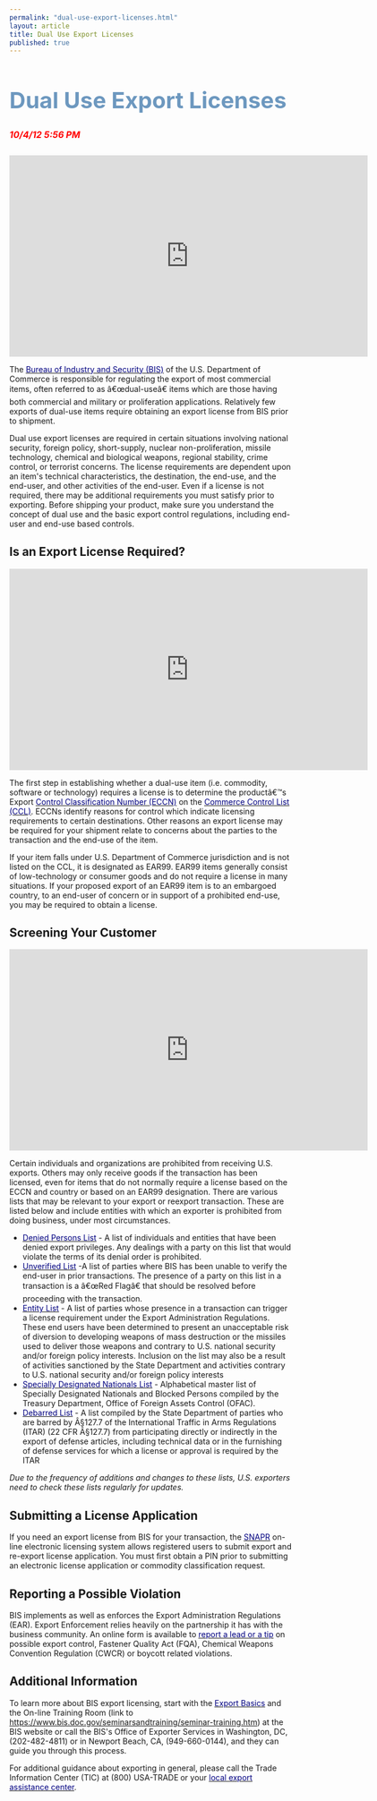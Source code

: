 ```yaml
---
permalink: "dual-use-export-licenses.html"
layout: article
title: Dual Use Export Licenses 
published: true
---
```



<html xmlns="http://www.w3.org/1999/xhtml">
<head>
<title>Dual Use Export Licenses</title><meta http-equiv="Content-Type" content="text/html; charset=UTF-8" /></head>
<body>
<h1 style="font-size:40px;color:#6D98BF">Dual Use Export Licenses</h1>
<h5 style="font-size:16px;color:#FF0000">10/4/12 5:56 PM</h5>
<div class="ms-rtestate-read ms-rte-embedcode ms-rte-embedil ms-rtestate-notify"><iframe width="640" height="360" src="http://www.youtube.com/embed/G-pNIlvlMvE?feature=player_embedded" frameborder="0"></iframe> </div><p> </p><p>The <a href="http://www.bis.doc.gov/"><span style="text-decoration:underline;"><font color="#000080">Bureau of Industry and Security (BIS)</font></span></a> of the U.S. Department of Commerce is responsible for regulating the export of most commercial items, often referred to as â€œdual-useâ€ items which are those having both commercial and military or proliferation applications. Relatively few exports of dual-use items require obtaining an export license from BIS prior to shipment. </p><p>Dual use export licenses are required in certain situations involving national security, foreign policy, short-supply, nuclear non-proliferation, missile technology, chemical and biological weapons, regional stability, crime control, or terrorist concerns. The license requirements are dependent upon an item's technical characteristics, the destination, the end-use, and the end-user, and other activities of the end-user. Even if a license is not required, there may be additional requirements you must satisfy prior to exporting. Before shipping your product, make sure you understand the concept of dual use and the basic export control regulations, including end-user and end-use based controls.</p><h2>Is an Export License Required?</h2><div class="ms-rtestate-read ms-rte-embedcode ms-rte-embedil ms-rtestate-notify"><iframe width="640" height="360" src="http://www.youtube.com/embed/irrcNlBT28w?feature=player_embedded" frameborder="0"></iframe> </div><p> </p><p>The first step in establishing whether a dual-use item (i.e. commodity, software or technology) requires a license is to determine the productâ€™s Export <a href="/logistics/eg_main_018803.asp"><span style="text-decoration:underline;"><font color="#000080">Control Classification Number (ECCN)</font></span></a> on the <a href="http://www.access.gpo.gov/bis/ear/pdf/indexccl.pdf"><span style="text-decoration:underline;"><font color="#000080">Commerce Control List (CCL)</font></span></a>. ECCNs identify reasons for control which indicate licensing requirements to certain destinations. Other reasons an export license may be required for your shipment relate to concerns about the parties to the transaction and the end-use of the item. </p><p>If your item falls under U.S. Department of Commerce jurisdiction and is not listed on the CCL, it is designated as EAR99. EAR99 items generally consist of low-technology or consumer goods and do not require a license in many situations. If your proposed export of an EAR99 item is to an embargoed country, to an end-user of concern or in support of a prohibited end-use, you may be required to obtain a license.</p><h2>Screening Your Customer</h2><div class="ms-rtestate-read ms-rte-embedcode ms-rte-embedil ms-rtestate-notify s4-wpActive"><iframe width="640" height="360" src="http://www.youtube.com/embed/7vHypoTrN-M?feature=player_embedded" frameborder="0"></iframe> </div><p> </p><p>Certain individuals and organizations are prohibited from receiving U.S. exports. Others may only receive goods if the transaction has been licensed, even for items that do not normally require a license based on the ECCN and country or based on an EAR99 designation. There are various lists that may be relevant to your export or reexport transaction. These are listed below and include entities with which an exporter is prohibited from doing business, under most circumstances.</p><ul><li><a href="http://www.bis.doc.gov/dpl/Default.shtm"><span style="text-decoration:underline;"><font color="#000080">Denied Persons List</font></span></a> - A list of individuals and entities that have been denied export privileges. Any dealings with a party on this list that would violate the terms of its denial order is prohibited. </li><li><a href="http://www.bis.doc.gov/Enforcement/UnverifiedList/unverified_parties.html"><span style="text-decoration:underline;"><font color="#000080">Unverified List</font></span></a> -A list of parties where BIS has been unable to verify the end-user in prior transactions. The presence of a party on this list in a transaction is a â€œRed Flagâ€ that should be resolved before proceeding with the transaction. </li><li><a href="http://www.bis.doc.gov/Entities/Default.htm"><span style="text-decoration:underline;"><font color="#000080">Entity List</font></span></a> - A list of parties whose presence in a transaction can trigger a license requirement under the Export Administration Regulations. These end users have been determined to present an unacceptable risk of diversion to developing weapons of mass destruction or the missiles used to deliver those weapons and contrary to U.S. national security and/or foreign policy interests. Inclusion on the list may also be a result of activities sanctioned by the State Department and activities contrary to U.S. national security and/or foreign policy interests </li><li><a href="http://www.treasury.gov/resource-center/sanctions/SDN-List/Pages/default.aspx"><span style="text-decoration:underline;"><font color="#000080">Specially Designated Nationals List</font></span></a> - Alphabetical master list of Specially Designated Nationals and Blocked Persons compiled by the Treasury Department, Office of Foreign Assets Control (OFAC). </li><li><a href="http://www.pmddtc.state.gov/compliance/debar.html"><span style="text-decoration:underline;"><font color="#000080">Debarred List</font></span></a> - A list compiled by the State Department of parties who are barred by Â§127.7 of the International Traffic in Arms Regulations (ITAR) (22 CFR Â§127.7) from participating directly or indirectly in the export of defense articles, including technical data or in the furnishing of defense services for which a license or approval is required by the ITAR</li></ul>

<em><p>Due to the frequency of additions and changes to these lists, U.S. exporters need to check these lists regularly for updates. </p>
</em><h2>Submitting a License Application</h2><p>If you need an export license from BIS for your transaction, the <a href="http://www.bis.doc.gov/snap/index.htm"><span style="text-decoration:underline;"><font color="#000080">SNAPR</font></span></a> on-line electronic licensing system allows registered users to submit export and re-export license application. You must first obtain a PIN prior to submitting an electronic license application or commodity classification request.</p><h2>Reporting a Possible Violation</h2><p>BIS implements as well as enforces the Export Administration Regulations (EAR). Export Enforcement relies heavily on the partnership it has with the business community. An online form is available to <a href="https://www.bis.doc.gov/forms/eeleadsntips.html"><span style="text-decoration:underline;"><font color="#000080">report a lead or a tip</font></span></a> on possible export control, Fastener Quality Act (FQA), Chemical Weapons Convention Regulation (CWCR) or boycott related violations.</p><h2>Additional Information</h2><p>To learn more about BIS export licensing, start with the <a href="http://www.bis.doc.gov/licensing/exportingbasics.htm"><span style="text-decoration:underline;"><font color="#000080">Export Basics</font></span></a> and the On-line Training Room (link to <a href="https://www.bis.doc.gov/seminarsandtraining/seminar-training.htm"><span style="text-decoration:underline;"><font color="#000080">https://www.bis.doc.gov/seminarsandtraining/seminar-training.htm</font></span></a>) at the BIS website or call the BIS's Office of Exporter Services in Washington, DC, (202-482-4811) or in Newport Beach, CA, (949-660-0144), and they can guide you through this process. </p><p>For additional guidance about exporting in general, please call the Trade Information Center (TIC) at (800) USA-TRADE<strong> </strong>or your <a href="http://www.export.gov/eac"><span style="text-decoration:underline;"><font color="#000080">local export assistance center</font></span></a>.​</p><br />
</head>
</body>
